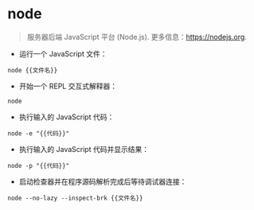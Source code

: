 # node

> 服务器后端 JavaScript 平台 (Node.js).
> 更多信息：<https://nodejs.org>.

- 运行一个 JavaScript 文件：

`node {{文件名}}`

- 开始一个 REPL 交互式解释器：

`node`

- 执行输入的 JavaScript 代码：

`node -e "{{代码}}"`

- 执行输入的 JavaScript 代码并显示结果：

`node -p "{{代码}}"`

- 启动检查器并在程序源码解析完成后等待调试器连接：

`node --no-lazy --inspect-brk {{文件名}}`
